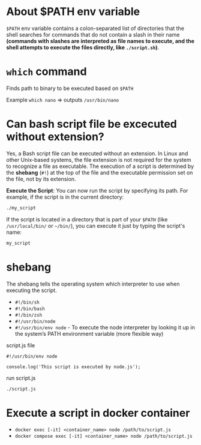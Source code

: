 # About $PATH env variable

`$PATH` env variable contains a colon-separated list of directories that the shell searches for commands that do not contain a slash in their name **(commands with slashes are interpreted as file names to execute, and the shell attempts to execute the files directly, like `./script.sh`)**.

# `which` command

Finds path to binary to be executed based on `$PATH`

Example `which nano` => outputs `/usr/bin/nano`

# Can bash script file be excecuted without extension?

Yes, a Bash script file can be executed without an extension. In Linux and other Unix-based systems, the file extension is not required for the system to recognize a file as executable. The execution of a script is determined by the **shebang** (`#!`) at the top of the file and the executable permission set on the file, not by its extension.

**Execute the Script**:
   You can now run the script by specifying its path. For example, if the script is in the current directory:
   ```bash
   ./my_script
   ```

   If the script is located in a directory that is part of your `$PATH` (like `/usr/local/bin/` or `~/bin/`), you can execute it just by typing the script's name:
   ```bash
   my_script
   ```
# shebang

The shebang tells the operating system which interpreter to use when executing the script.

- `#!/bin/sh`
- `#!/bin/bash`
- `#!/bin/zsh`
- `#!/usr/bin/node`
- `#!/usr/bin/env node` - To execute the node interpreter by looking it up in the system’s PATH environment variable (more flexible way)

script.js file
```node
#!/usr/bin/env node

console.log('This script is executed by node.js');
```

run script.js
```bash
./script.js
```

# Execute a script in docker container

- `docker exec [-it] <container_name> node /path/to/script.js`
- `docker compose exec [-it] <container_name> node /path/to/script.js`
